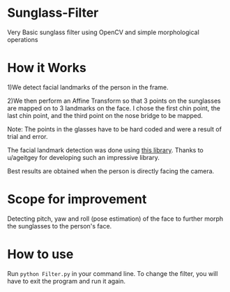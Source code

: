 # Sunglass-Filter
Very Basic sunglass filter using OpenCV and simple morphological operations

# How it Works
1)We detect facial landmarks of the person in the frame.

2)We then perform an Affine Transform so that 3 points on the sunglasses are mapped on to 3 landmarks on the face. I chose the first chin point, the last chin point, and the third point on the nose bridge to be mapped. 

Note:
The points in the glasses have to be hard coded and were a result of trial and error.

The facial landmark detection was done using [this library](https://github.com/ageitgey/face_recognition). Thanks to u/ageitgey for developing such an impressive library.

Best results are obtained when the person is directly facing the camera.

# Scope for improvement

Detecting pitch, yaw and roll (pose estimation) of the face to further morph the sunglasses to the person's face.

# How to use

Run ```python Filter.py``` in your command line. To change the filter, you will have to exit the program and run it again.
